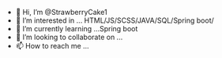- 👋 Hi, I’m @StrawberryCake1
- 👀 I’m interested in ... HTML/JS/SCSS/JAVA/SQL/Spring boot/
- 🌱 I’m currently learning ...Spring boot
- 💞️ I’m looking to collaborate on ...
- 📫 How to reach me ...

<!---
StrawberryCake1/StrawberryCake1 is a ✨ special ✨ repository because its `README.md` (this file) appears on your GitHub profile.
You can click the Preview link to take a look at your changes.
--->
